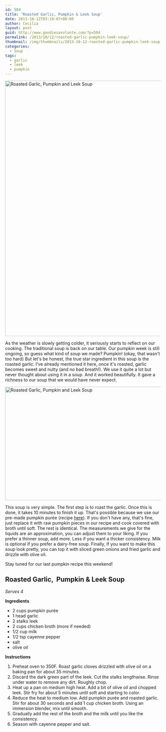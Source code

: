 ```yaml
---
id: 504
title: 'Roasted Garlic, Pumpkin & Leek Soup'
date: 2013-10-12T03:10:07+00:00
author: Cecilia
layout: post
guid: http://www.goodiesavolonte.com/?p=504
permalink: /2013/10/12/roasted-garlic-pumpkin-leek-soup/
thumbnail: /img/thumbnails/2013-10-12-roasted-garlic-pumpkin-leek-soup.jpg
categories:
  - Soup
tags:
  - garlic
  - leek
  - pumpkin
---
```

<input class="jpibfi" type="hidden" />

[<img class="alignnone size-full wp-image-506" alt="Roasted Garlic, Pumpkin and Leek Soup" src="http://www.goodiesavolonte.com/wp-content/uploads/2013/10/IMG_5843.jpg" width="552" height="828" />](http://www.goodiesavolonte.com/wp-content/uploads/2013/10/IMG_5843.jpg)

As the weather is slowly getting colder, it seriously starts to reflect on our cooking. The traditional soup is back on our table. Our pumpkin week is still ongoing, so guess what kind of soup we made? Pumpkin! (okay, that wasn't too hard) But let's be honest, the true star ingredient in this soup is the roasted garlic. I've already mentioned it here, once it's roasted, garlic becomes sweet and nutty (and no bad breath!). We use it quite a lot but never thought about using it in a soup. And it worked beautifully. It gave a richness to our soup that we would have never expect.

<!--more-->

[<img class="alignnone size-full wp-image-507" alt="Roasted Garlic, Pumpkin and Leek Soup" src="http://www.goodiesavolonte.com/wp-content/uploads/2013/10/IMG_5856.jpg" width="552" height="368" />](http://www.goodiesavolonte.com/wp-content/uploads/2013/10/IMG_5856.jpg)

This soup is very simple. The first step is to roast the garlic. Once this is done, it takes 10 minutes to finish it up. That's possible because we use our pre-made pumpkin purée (recipe [here](http://www.goodiesavolonte.com/2013/10/07/how-to-make-pumpkin-puree/ "How to make pumpkin purée")). If you don't have any, that's fine, just replace it with raw pumpkin pieces in our recipe and cook covered with broth until soft. The rest is identical. The measurements we give for the liquids are an approximation, you can adjust them to your liking. If you prefer a thinner soup, add more. Less if you want a thicker consistency. Milk is optional if you prefer a dairy-free soup. Finally, If you want to make this soup look pretty, you can top it with sliced green onions and fried garlic and drizzle with olive oil.

Stay tuned for our last pumpkin recipe this weekend!

<div class="recipe-box">
  <h2 class="recipe-title">
    Roasted Garlic,  Pumpkin & Leek Soup
  </h2>
  
  <p>
    <em>Serves 4</em>
  </p>
  
  <p>
    <strong>Ingredients</strong>
  </p>
  
  <ul>
    <li>
      2 cups pumpkin purée
    </li>
    <li>
      1 head garlic
    </li>
    <li>
      2 stalks leek
    </li>
    <li>
      2 cups chicken broth (more if needed)
    </li>
    <li>
      1/2 cup milk
    </li>
    <li>
      1/2 tsp cayenne pepper
    </li>
    <li>
      salt
    </li>
    <li>
      olive oil
    </li>
  </ul>
  
  <p>
    <strong>Instructions</strong>
  </p>
  
  <ol>
    <li>
      Preheat oven to 350F. Roast garlic cloves drizzled with olive oil on a baking pan for about 35 minutes.
    </li>
    <li>
      Discard the dark green part of the leek. Cut the stalks lengthwise. Rinse under water to remove any dirt. Roughly chop.
    </li>
    <li>
      Heat up a pan on medium high heat. Add a bit of olive oil and chopped leek. Stir fry for about 5 minutes until soft and starting to color.
    </li>
    <li>
      Reduce the heat to medium low. Add pumpkin purée and roasted garlic. Stir for about 30 seconds and add 1 cup chicken broth. Using an immersion blender, mix until smooth.
    </li>
    <li>
      Gradually add the rest of the broth and the milk until you like the consistency.
    </li>
    <li>
      Season with cayenne pepper and salt.
    </li>
  </ol>
</div>